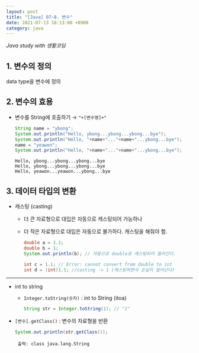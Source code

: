 ```yaml
---
layout: post
title: "[Java] 07~8. 변수"
date: 2021-07-13 18:13:00 +0900
category: java
---
```


*Java study with 생활코딩*
<br/>
## 1. 변수의 정의

data type을 변수에 정의

## 2. 변수의 효용

- 변수를 String에 호출하기 → `"+[변수명]+"`

    ```java
    String name = "ybong";
    System.out.println("Hello, ybong...ybong...ybong...bye");		
    System.out.println("Hello, "+name+"..."+name+"...ybong...bye");
    name = "yeawon";
    System.out.println("Hello, "+name+"..."+name+"...ybong...bye");
    ```

    ```
    Hello, ybong...ybong...ybong...bye
    Hello, ybong...ybong...ybong...bye
    Hello, yeawon...yeawon...ybong...bye
    ```

## 3. 데이터 타입의 변환

- 캐스팅 (casting)
    - 더 큰 자료형으로 대입은 자동으로 캐스팅되어 가능하나
    - 더 작은 자료형으로 대입은 자동으로 불가하다. 캐스팅을 해줘야 함.

        ```java
        double a = 1.1;
        double b = 1;
        System.out.println(b); // 자동으로 double로 캐스팅되어 들어간다. 

        int c = 1.1; // Error: cannot convert from double to int
        int d = (int)1.1; //casting -> 1 (캐스팅하면서 손실이 일어난다)
        ```

---

- int to string
    - `Integer.toString(숫자)` : int to String (itoa)

        ```java
        String str = Integer.toString(1); // "1"
        ```

- `[변수].getClass()` : 변수의 자료형을 반환

    ```java
    System.out.println(str.getClass());
    ```

    ```
     출력: class java.lang.String
    ```